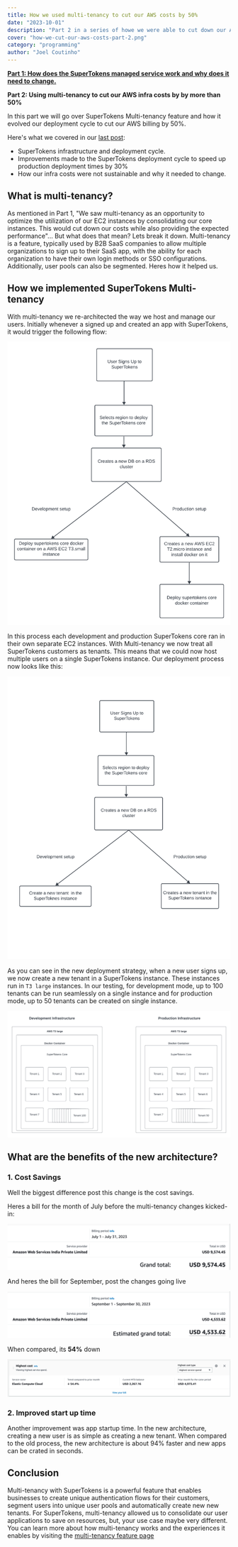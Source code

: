 ```yaml
---
title: How we used multi-tenancy to cut our AWS costs by 50%
date: "2023-10-01"
description: "Part 2 in a series of howe we were able to cut down our AWS infrastructure costs by more than 50%"
cover: "how-we-cut-our-aws-costs-part-2.png"
category: "programming"
author: "Joel Coutinho"
---
```


[**Part 1: How does the SuperTokens managed service work and why does it need to change.**](./how-we-cut-our-aws-costs/)

**Part 2: Using multi-tenancy to cut our AWS infra costs by by more than 50%**

In this part we will go over SuperTokens Multi-tenancy feature and how it evolved our deployment cycle to cut our AWS billing by 50%.

Here's what we covered in our [last post](./how-we-cut-our-aws-costs/):
- SuperTokens infrastructure and deployment cycle.
- Improvements made to the SuperTokens deployment cycle to speed up production deployment times by 30%
- How our infra costs were not sustainable and why it needed to change.

## What is multi-tenancy?

As mentioned in Part 1, "We saw multi-tenancy as an opportunity to optimize the utilization of our EC2 instances by consolidating our core instances. This would cut down our costs while also providing the expected performance"... But what does that mean? Lets break it down. Multi-tenancy is a feature, typically used by B2B SaaS companies to allow multiple organizations to sign up to their SaaS app, with the ability for each organization to have their own login methods or SSO configurations. Additionally, user pools can also be segmented. Heres how it helped us.

## How we implemented SuperTokens Multi-tenancy 

With multi-tenancy we re-architected the way we host and manage our users. Initially whenever a signed up and created an app with SuperTokens, it would trigger the following flow:

![SuperTokens Old Deployment Process](./supertokens-deployment-process.png)

In this process each development and production SuperTokens core ran in their own separate EC2 instances. With Multi-tenancy we now treat all SuperTokens customers as tenants. This means that we could now host multiple users on a single SuperTokens instance. Our deployment process now looks like this:

![SuperTokens New Deployment Process](./supertokens-deployment-process-new.png.png)

As you can see in the new deployment strategy, when a new user signs up, we now create a new tenant in a SuperTokens instance. These instances run in `T3 large` instances. In our testing, for development mode, up to 100 tenants can be run seamlessly on a single instance and for production mode, up to 50 tenants can be created on single instance.

![SuperTokens infrastructure](./supertokens-infrastructure.png)

## What are the benefits of the new architecture?

### 1. Cost Savings

Well the biggest difference post this change is the cost savings.

Heres a bill for the month of July before the multi-tenancy changes kicked-in:

![SuperTokens AWS bill for July](./supertokens-aws-bill-july.png)

And heres the bill for September, post the changes going live

![SuperTokens AWS bill for September](./supertokens-aws-bill-september.png)

When compared, its **54%** down

![SuperTokens Pricing comparison](./supertokens-pricing-comparison.png)

### 2. Improved start up time

Another improvement was app startup time. In the new architecture, creating a new user is as simple as creating a new tenant. When compared to the old process, the new architecture is about 94% faster and new apps can be crated in seconds.


## Conclusion

Multi-tenancy with SuperTokens is a powerful feature that enables businesses to create unique authentication flows for their customers, segment users into unique user pools and automatically create new new tenants. For SuperTokens, multi-tenancy allowed us to consolidate our user applications to save on resources, but, your use case maybe very different. You can learn more about how multi-tenancy works and the experiences it enables by visiting the [multi-tenancy feature page](https://supertokens.com/features/multi-tenancy) 